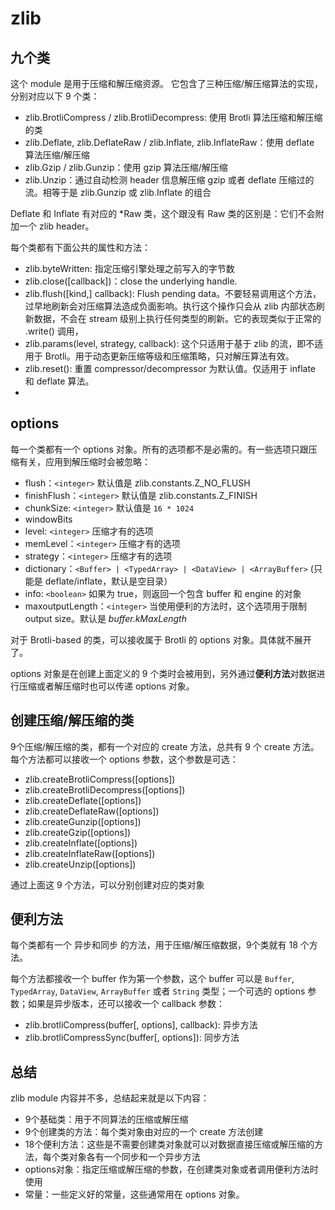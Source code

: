 zlib
====================

## 九个类

这个 module 是用于压缩和解压缩资源。 它包含了三种压缩/解压缩算法的实现，分别对应以下 9 个类：

+ zlib.BrotliCompress / zlib.BrotliDecompress: 使用 Brotli 算法压缩和解压缩的类
+ zlib.Deflate, zlib.DeflateRaw / zlib.Inflate, zlib.InflateRaw：使用 deflate 算法压缩/解压缩
+ zlib.Gzip / zlib.Gunzip：使用 gzip 算法压缩/解压缩
+ zlib.Unzip：通过自动检测 header 信息解压缩 gzip 或者 deflate 压缩过的流。相等于是 zlib.Gunzip 或 zlib.Inflate 的组合

Deflate 和 Inflate 有对应的 *Raw 类，这个跟没有 Raw 类的区别是：它们不会附加一个 zlib header。

每个类都有下面公共的属性和方法：

+ zlib.byteWritten: 指定压缩引擎处理之前写入的字节数
+ zlib.close([callback])：close the underlying handle.
+ zlib.flush([kind,] callback): Flush pending data。不要轻易调用这个方法，过早地刷新会对压缩算法造成负面影响。执行这个操作只会从 zlib 内部状态刷新数据，不会在 stream 级别上执行任何类型的刷新。它的表现类似于正常的 .write() 调用，
+ zlib.params(level, strategy, callback): 这个只适用于基于 zlib 的流，即不适用于 Brotli。用于动态更新压缩等级和压缩策略，只对解压算法有效。
+ zlib.reset(): 重置 compressor/decompressor 为默认值。仅适用于 inflate 和 deflate 算法。
+ 

## options

每一个类都有一个 options 对象。所有的选项都不是必需的。有一些选项只跟压缩有关，应用到解压缩时会被忽略：

+ flush：`<integer>` 默认值是 zlib.constants.Z_NO_FLUSH
+ finishFlush：`<integer>` 默认值是 zlib.constants.Z_FINISH
+ chunkSize: `<integer>` 默认值是 `16 * 1024`
+ windowBits
+ level: `<integer>` 压缩才有的选项
+ memLevel：`<integer>` 压缩才有的选项
+ strategy：`<integer>` 压缩才有的选项
+ dictionary：`<Buffer> | <TypedArray> | <DataView> | <ArrayBuffer>` (只能是 deflate/inflate，默认是空目录）
+ info: `<boolean>` 如果为 true，则返回一个包含 buffer 和 engine 的对象
+ maxoutputLength：`<integer>` 当使用便利的方法时，这个选项用于限制 output size。默认是 *buffer.kMaxLength*

对于 Brotli-based 的类，可以接收属于 Brotli 的 options 对象。具体就不展开了。

options 对象是在创建上面定义的 9 个类时会被用到，另外通过**便利方法**对数据进行压缩或者解压缩时也可以传递 options 对象。

## 创建压缩/解压缩的类

9个压缩/解压缩的类，都有一个对应的 create 方法，总共有 9 个 create 方法。每个方法都可以接收一个 options 参数，这个参数是可选：

+ zlib.createBrotliCompress([options])
+ zlib.createBrotliDecompress([options])
+ zlib.createDeflate([options])
+ zlib.createDeflateRaw([options])
+ zlib.createGunzip([options])
+ zlib.createGzip([options])
+ zlib.createInflate([options])
+ zlib.createInflateRaw([options])
+ zlib.createUnzip([options])

通过上面这 9 个方法，可以分别创建对应的类对象

## 便利方法

每个类都有一个 异步和同步 的方法，用于压缩/解压缩数据，9个类就有 18 个方法。

每个方法都接收一个 buffer 作为第一个参数，这个 buffer 可以是 `Buffer`, `TypedArray`, `DataView`, `ArrayBuffer` 或者 `String` 类型；一个可选的 options 参数；如果是异步版本，还可以接收一个 callback 参数：

+ zlib.brotliCompress(buffer[, options], callback): 异步方法
+ zlib.brotliCompressSync(buffer[, options]): 同步方法

## 总结

zlib module 内容并不多，总结起来就是以下内容：
+ 9个基础类：用于不同算法的压缩或解压缩
+ 9个创建类的方法：每个类对象由对应的一个 create 方法创建
+ 18个便利方法：这些是不需要创建类对象就可以对数据直接压缩或解压缩的方法，每个类对象各有一个同步和一个异步方法
+ options对象：指定压缩或解压缩的参数，在创建类对象或者调用便利方法时使用
+ 常量：一些定义好的常量，这些通常用在 options 对象。